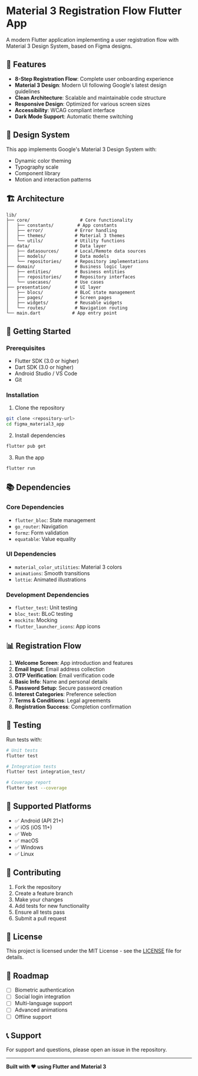# Material 3 Registration Flow Flutter App

A modern Flutter application implementing a user registration flow with Material 3 Design System, based on Figma designs.

## 📱 Features

- **8-Step Registration Flow**: Complete user onboarding experience
- **Material 3 Design**: Modern UI following Google's latest design guidelines
- **Clean Architecture**: Scalable and maintainable code structure
- **Responsive Design**: Optimized for various screen sizes
- **Accessibility**: WCAG compliant interface
- **Dark Mode Support**: Automatic theme switching

## 🎨 Design System

This app implements Google's Material 3 Design System with:

- Dynamic color theming
- Typography scale
- Component library
- Motion and interaction patterns

## 🏗️ Architecture

```
lib/
├── core/                   # Core functionality
│   ├── constants/         # App constants
│   ├── error/            # Error handling
│   ├── themes/           # Material 3 themes
│   └── utils/            # Utility functions
├── data/                 # Data layer
│   ├── datasources/      # Local/Remote data sources
│   ├── models/           # Data models
│   └── repositories/     # Repository implementations
├── domain/               # Business logic layer
│   ├── entities/         # Business entities
│   ├── repositories/     # Repository interfaces
│   └── usecases/         # Use cases
├── presentation/         # UI layer
│   ├── blocs/            # BLoC state management
│   ├── pages/            # Screen pages
│   ├── widgets/          # Reusable widgets
│   └── routes/           # Navigation routing
└── main.dart            # App entry point
```

## 🚀 Getting Started

### Prerequisites

- Flutter SDK (3.0 or higher)
- Dart SDK (3.0 or higher)
- Android Studio / VS Code
- Git

### Installation

1. Clone the repository

```bash
git clone <repository-url>
cd figma_material3_app
```

2. Install dependencies

```bash
flutter pub get
```

3. Run the app

```bash
flutter run
```

## 📚 Dependencies

### Core Dependencies

- `flutter_bloc`: State management
- `go_router`: Navigation
- `formz`: Form validation
- `equatable`: Value equality

### UI Dependencies

- `material_color_utilities`: Material 3 colors
- `animations`: Smooth transitions
- `lottie`: Animated illustrations

### Development Dependencies

- `flutter_test`: Unit testing
- `bloc_test`: BLoC testing
- `mockito`: Mocking
- `flutter_launcher_icons`: App icons

## 📊 Registration Flow

1. **Welcome Screen**: App introduction and features
2. **Email Input**: Email address collection
3. **OTP Verification**: Email verification code
4. **Basic Info**: Name and personal details
5. **Password Setup**: Secure password creation
6. **Interest Categories**: Preference selection
7. **Terms & Conditions**: Legal agreements
8. **Registration Success**: Completion confirmation

## 🧪 Testing

Run tests with:

```bash
# Unit tests
flutter test

# Integration tests
flutter test integration_test/

# Coverage report
flutter test --coverage
```

## 📱 Supported Platforms

- ✅ Android (API 21+)
- ✅ iOS (iOS 11+)
- ✅ Web
- ✅ macOS
- ✅ Windows
- ✅ Linux

## 🤝 Contributing

1. Fork the repository
2. Create a feature branch
3. Make your changes
4. Add tests for new functionality
5. Ensure all tests pass
6. Submit a pull request

## 📄 License

This project is licensed under the MIT License - see the [LICENSE](LICENSE) file for details.

## 🎯 Roadmap

- [ ] Biometric authentication
- [ ] Social login integration
- [ ] Multi-language support
- [ ] Advanced animations
- [ ] Offline support

## 📞 Support

For support and questions, please open an issue in the repository.

---

**Built with ❤️ using Flutter and Material 3**
